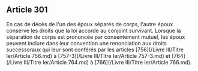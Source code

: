 Article 301
----
En cas de décès de l'un des époux séparés de corps, l'autre époux conserve les
droits que la loi accorde au conjoint survivant. Lorsque la séparation de corps
est prononcée par consentement mutuel, les époux peuvent inclure dans leur
convention une renonciation aux droits successoraux qui leur sont conférés par
les articles [756](/Livre III/Titre Ier/Article 756.md) à [757-3](/Livre III/Titre Ier/Article 757-3.md) et [764](/Livre III/Titre Ier/Article 764.md) à [766](/Livre III/Titre Ier/Article 766.md).
